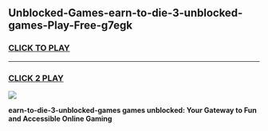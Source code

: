 
## Unblocked-Games-earn-to-die-3-unblocked-games-Play-Free-g7egk
<h3>
<a href="https://premium76.site?title=earn-to-die-3-unblocked-games&ref=18A">CLICK TO PLAY</a></h3>
<hr>

<h3>
<a href="https://premium76.site?title=earn-to-die-3-unblocked-games&ref=18A">CLICK 2 PLAY</a>
  
</h3>

<a href="https://premium76.site?title=earn-to-die-3-unblocked-games&ref=18A"><img src="https://clearcache.store/games.png"></a>


**earn-to-die-3-unblocked-games games unblocked: Your Gateway to Fun and Accessible Online Gaming**
